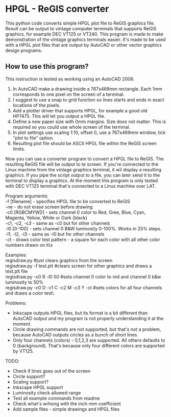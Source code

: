 # HPGL - ReGIS converter

This python code converts simple HPGL plot file to ReGIS graphics file. Result can be output to vintage computer terminals that supports ReGIS graphics, for example DEC VT125 or VT240. This program is made to make demonstration of the vintage graphics terminals easier. It's made to be used with a HPGL plot files that are output by AutoCAD or other vector graphics design programs.

## How to use this program?
This instruction is tested as working using an AutoCAD 2006.
1. In AutoCAD make a drawing inside a 767x469mm rectangle. Each 1mm corresponds to one pixel on the screen of a terminal.
2. I suggest to use a snap to grid function so lines starts and ends in exact locations of the pixels.
3. Add a plotter driver that supports HPGL, for example a good old HP7475. This will let you output a HPGL file.
4. Define a new paper size with 0mm margins. Size does not matter. This is required so you could use whole screen of the terminal.
5. In plot settings use scaling 1:10, offset 0, use a 767x469mm window, tick "plot to file" option.
6. Resulting plot file should be ASCII HPGL file within the ReGIS screen limits.

Now you can use a converter program to convert a HPGL file to ReGIS. The resulting ReGIS file will be output to te screen. If you're connected to the Linux machine from the vintage graphics terminal, it wil display a resulting graphics. If you pipe the script output to a file, you can later send it to the terminal to display a graphics. At the moment this program is only tested with DEC VT125 terminal that's connected to a Linux machine over LAT.

Program arguments:\
-f [filename] - specifies HPGL file to be converted to ReGIS\
-ne - do not erase screen before drawing\
-c0 [RGBCMYWD] - sets channel 0 color to Red, Gree, Blue, Cyan, Magenta, Yellow, White or Dark (black)\
-c1, -c2, -c3 - same as -c0 but for other channels\
-l0 [0-100] - sets channel 0 B&W luminosity 0-100%. Works in 25% steps.\
-l1, -l2, -l3 - same as -l0 but for other channels\
-ct - draws color test pattern - a square for each color with all other color numbers drawn on it\x

Examples:\
regisdraw.py #just clears graphics from the screen\
regisdraw.py -f test.plt #clears screen for other graphics and draws a test.plt file\
regisdraw.py -c0 R -l0 50 #sets channel 0 color to red and channel 0 b&w luminosity to 50%\
regisdraw.py -c0 D -c1 C -c2 M -c3 Y -ct #sets colors for all four channels and draws a color test\

Problems:
- Inkscape outputs HPGL files, but its format is a bit different than AutoCAD output and my program is not properly understanding it at the moment.
- Circle drawing commands are not supported, but that's not a problem, because AutoCAD outputs circles as a bunch of short lines.
- Only four channels (colors) - 0,1,2,3 are supported. All others defaults to 0 (background). That's because only four different colors are supported by VT125.

TODO:
- Check if lines goes out of the screen
- Circle support?
- Scaling support?
- Inkscape HPGL support
- Luminosity check allowed range
- Test all example commands from readme
- Check what's wrhong with the inch-mm coefficient
- Add sample files - simple drawings and HPGL files
